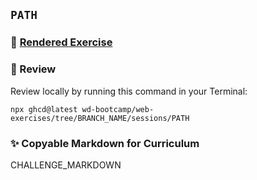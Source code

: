 ## `PATH`

### 📄 [Rendered Exercise](https://github.com/wd-bootcamp/web-exercises/tree/BRANCH_NAME/sessions/PATH)

### 🔎 Review

Review locally by running this command in your Terminal:

```
npx ghcd@latest wd-bootcamp/web-exercises/tree/BRANCH_NAME/sessions/PATH
```

### ✨ Copyable Markdown for Curriculum

CHALLENGE_MARKDOWN
